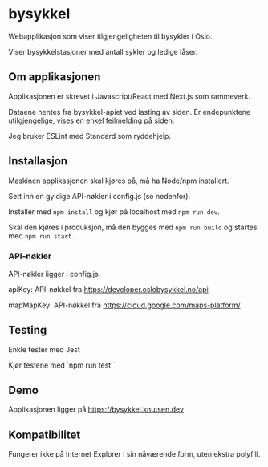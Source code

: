 # bysykkel
Webapplikasjon som viser tilgjengeligheten til bysykler i Oslo.

Viser bysykkelstasjoner med antall sykler og ledige låser.

## Om applikasjonen
Applikasjonen er skrevet i Javascript/React med Next.js som rammeverk.

Dataene hentes fra bysykkel-apiet ved lasting av siden. Er endepunktene utilgjengelige, vises en enkel feilmelding på siden.

Jeg bruker ESLint med Standard som ryddehjelp.

## Installasjon
Maskinen applikasjonen skal kjøres på, må ha Node/npm installert.

Sett inn en gyldige API-nøkler i config.js (se nedenfor).

Installer med `npm install` og kjør på localhost med `npm run dev`.

Skal den kjøres i produksjon, må den bygges med `npm run build` og startes med `npm run start`.

### API-nøkler
API-nøkler ligger i config.js.

apiKey: API-nøkkel fra https://developer.oslobysykkel.no/api 

mapMapKey: API-nøkkel fra https://cloud.google.com/maps-platform/

## Testing
Enkle tester med Jest

Kjør testene med `npm run test``

## Demo
Applikasjonen ligger på https://bysykkel.knutsen.dev

## Kompatibilitet
Fungerer ikke på Internet Explorer i sin nåværende form, uten ekstra polyfill.
